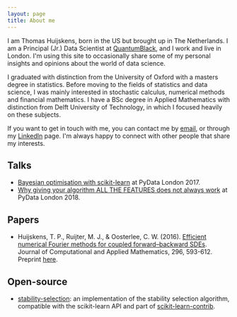```yaml
---
layout: page
title: About me
---
```


I am Thomas Huijskens, born in the US but brought up in The Netherlands. I am a Principal (Jr.) Data Scientist at [QuantumBlack](http://www.quantumblack.com), and I work and live in London. I'm using this site to occasionally share some of my personal insights and opinions about the world of data science.

I graduated with distinction from the University of Oxford with a masters degree in statistics. Before moving to the fields of statistics and data science, I was mainly interested in stochastic calculus, numerical methods and financial mathematics. I have a BSc degree in Applied Mathematics with distinction from Delft University of Technology, in which I focused heavily on these subjects.

If you want to get in touch with me, you can contact me by [email](mailto:thomas_huijskens@hotmail.com), or through my [LinkedIn](https://uk.linkedin.com/in/thomashuijskens) page. I'm always happy to connect with other people that share my interests.

## Talks

- [Bayesian optimisation with scikit-learn](https://www.youtube.com/watch?v=jtRPxRnOXnk&t=7s) at PyData London 2017.
- [Why giving your algorithm ALL THE FEATURES does not always work](https://www.youtube.com/watch?v=JsArBz46_3s&t=162s) at PyData London 2018.

## Papers

- Huijskens, T. P., Ruijter, M. J., & Oosterlee, C. W. (2016). [Efficient numerical Fourier methods for coupled forward–backward SDEs](https://www.sciencedirect.com/science/article/pii/S0377042715005191). Journal of Computational and Applied Mathematics, 296, 593-612. Preprint [here](http://papers.ssrn.com/sol3/papers.cfm?abstract_id=2622452).

## Open-source

- [stability-selection](https://github.com/scikit-learn-contrib/stability-selection): an implementation of the stability selection algorithm, compatible with the scikit-learn API and part of [scikit-learn-contrib](https://github.com/scikit-learn-contrib).
